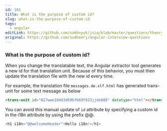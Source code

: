 ```yaml
---
id: 181
title: What is the purpose of custom id?
slug: what-is-the-purpose-of-custom-id
tags:
  - angular
editLink: https://github.com/sakhnyuk/jsiq/blob/master/questions/theory/angular/181.md
original: https://github.com/sudheerj/angular-interview-questions
---
```


### What is the purpose of custom id?

When you change the translatable text, the Angular extractor tool generates a new id for that translation unit. Because of this behavior, you must then update the translation file with the new id every time.

For example, the translation file `messages.de.xlf.html` has generated trans-unit for some text message as below

```html
<trans-unit id="827wwe104d3d69bf669f823jjde888" datatype="html"></trans-unit>
```

You can avoid this manual update of `id` attribute by specifying a custom id in the i18n attribute by using the prefix @@.

```javascript
<h1 i18n="@@welcomeHeader">Hello i18n!</h1>
```